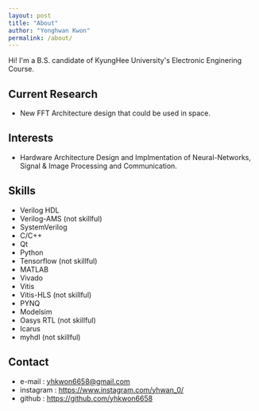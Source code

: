 ```yaml
---
layout: post
title: "About"
author: "Yonghwan Kwon"
permalink: /about/
---
```


Hi! I'm a B.S. candidate of KyungHee University's Electronic Enginering Course.

## Current Research
- New FFT Architecture design that could be used in space.

## Interests
- Hardware Architecture Design and Implmentation of Neural-Networks, Signal & Image Processing and Communication.

## Skills
- Verilog HDL
- Verilog-AMS (not skillful)
- SystemVerilog
- C/C++
- Qt
- Python
- Tensorflow (not skillful)
- MATLAB
- Vivado
- Vitis
- Vitis-HLS (not skillful)
- PYNQ
- Modelsim
- Oasys RTL (not skillful)
- Icarus
- myhdl (not skillful)

## Contact
- e-mail : yhkwon6658@gmail.com
- instagram : <https://www.instagram.com/yhwan_0/>
- github : <https://github.com/yhkwon6658>